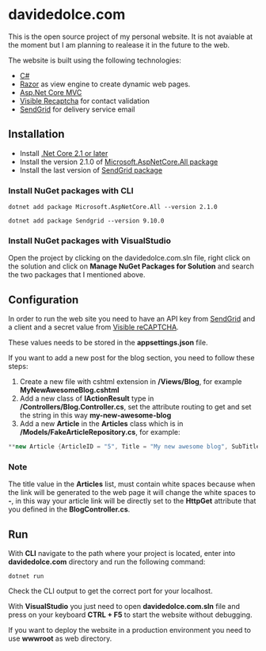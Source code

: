 # davidedolce.com

This is the open source project of my personal website. It is not avaiable at the moment but I am planning to realease it in the future to the web.

The website is built using the following technologies:

* [C#](https://docs.microsoft.com/en-us/dotnet/csharp/)
* [Razor](https://docs.microsoft.com/en-us/aspnet/web-pages/overview/getting-started/introducing-razor-syntax-c) as view engine to create dynamic web pages.
* [Asp.Net Core MVC](https://docs.microsoft.com/en-us/aspnet/core/mvc/overview?view=aspnetcore-2.2)
* [Visible Recaptcha](https://www.google.com/recaptcha/intro/v3.html) for contact validation
* [SendGrid](https://sendgrid.com/) for delivery service email

## Installation

* Install [.Net Core 2.1 or later](https://dotnet.microsoft.com/download)
* Install the version 2.1.0 of [Microsoft.AspNetCore.All package](https://www.nuget.org/packages/Microsoft.AspNetCore.All)
* Install the last version of [SendGrid package](nuget.org/packages/Sendgrid)

### Install NuGet packages with CLI

```
dotnet add package Microsoft.AspNetCore.All --version 2.1.0

dotnet add package Sendgrid --version 9.10.0
```

### Install NuGet packages with VisualStudio

Open the project by clicking on the davidedolce.com.sln file, right click on the solution and click on **Manage NuGet Packages for Solution** and search the two packages that I mentioned above.

## Configuration

In order to run the web site you need to have an API key from [SendGrid](https://sendgrid.com/) and a client and a secret value from [Visible reCAPTCHA](https://www.google.com/recaptcha/intro/v3.html).

These values needs to be stored in the **appsettings.json** file.

If you want to add a new post for the blog section, you need to follow these steps:

1. Create a new file with cshtml extension in __/Views/Blog__, for example **MyNewAwesomeBlog.cshtml**
2. Add a new class of **IActionResult** type in __/Controllers/Blog.Controller.cs__, set the attribute routing to get and set the string in this way **my-new-awesome-blog**
3. Add a new **Article** in the **Articles** class which is in __/Models/FakeArticleRepository.cs__, for example:
```csharp
**new Article {ArticleID = "5", Title = "My new awesome blog", SubTitle = "This is a subtitle, change it later", PubDate = "March 9, 2019"}**
```

### Note

The title value in the **Articles** list, must contain white spaces because when the link will be generated to the web page it will change the white spaces to **-**, in this way your article link will be directly set to the **HttpGet** attribute that you defined in the **BlogController.cs**.

## Run

With **CLI** navigate to the path where your project is located, enter into __davidedolce.com__ directory and run the following command:

```
dotnet run
```

Check the CLI output to get the correct port for your localhost.

With **VisualStudio** you just need to open **davidedolce.com.sln** file and press on your keyboard **CTRL + F5** to start the website without debugging.

If you want to deploy the website in a production environment you need to use **wwwroot** as web directory.
